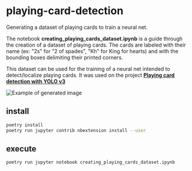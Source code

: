 # playing-card-detection

Generating a dataset of playing cards to train a neural net.

The notebook **creating_playing_cards_dataset.ipynb** is a guide through the creation of a dataset of playing cards. The cards are labeled with their name (ex: "2s" for "2 of spades", "Kh" for King for hearts) and with the bounding boxes delimiting their printed corners.

This dataset can be used for the training of a neural net intended to detect/localize playing cards. It was used on the project **[Playing card detection with YOLO v3](https://youtu.be/pnntrewH0xg)**

<img src="img/ex_generated_image.png" alt="Example of generated image "  title="Example of generated image " />

## install

```sh
poetry install
poetry run jupyter contrib nbextension install --user
```

## execute

```sh
poetry run jupyter notebook creating_playing_cards_dataset.ipynb
```
